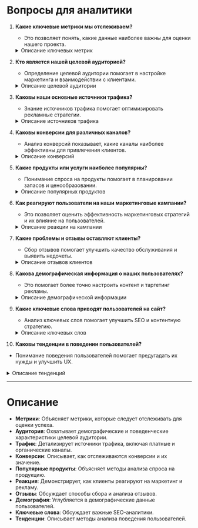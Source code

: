 # Вопросы для аналитики

1. **Какие ключевые метрики мы отслеживаем?**
   - Это позволяет понять, какие данные наиболее важны для оценки нашего проекта.
   <details>
     <summary>Описание ключевых метрик</summary>
     <p>Здесь вы можете раскрыть информацию о ключевых метриках, таких как: 
        общая выручка, количество клиентов, уровень активности пользователей и т. д.</p>
   </details>

2. **Кто является нашей целевой аудиторией?**
   - Определение целевой аудитории помогает в настройке маркетинга и взаимодействии с клиентами.
   <details>
     <summary>Описание целевой аудитории</summary>
     <p>Описание целевой аудитории включает возраст, пол, географию, интересы и другие демографические данные.</p>
   </details>

3. **Каковы наши основные источники трафика?**
   - Знание источников трафика помогает оптимизировать рекламные стратегии.
   <details>
     <summary>Описание источников трафика</summary>
     <p>Основные источники трафика включают: SEO, PPC-рекламу, социальные сети, рефералов и прямые переходы.</p>
   </details>

4. **Каковы конверсии для различных каналов?**
   - Анализ конверсий показывает, какие каналы наиболее эффективны для привлечения клиентов.
   <details>
     <summary>Описание конверсий</summary>
     <p>Конверсии могут включать покупки, регистрации, заявки и другие действия, которые вы отслеживаете.</p>
   </details>

5. **Какие продукты или услуги наиболее популярны?**
   - Понимание спроса на продукты помогает в планировании запасов и ценообразовании.
   <details>
     <summary>Описание популярных продуктов</summary>
     <p>Информация о самых продаваемых продуктах, отзывах клиентов и тенденциях на рынке.</p>
   </details>

6. **Как реагируют пользователи на наши маркетинговые кампании?**
   - Это позволяет оценить эффективность маркетинговых стратегий и их влияние на пользователей.
   <details>
     <summary>Описание реакции на кампании</summary>
     <p>Реакция включает в себя CTR, отклики в соцсетях, отзывы и участие пользователей.</p>
   </details>

7. **Какие проблемы и отзывы оставляют клиенты?**
   - Сбор отзывов помогает улучшить качество обслуживания и выявить недочеты.
   <details>
     <summary>Описание отзывов клиентов</summary>
     <p>Отзыв включает в себя положительные и отрицательные комментарии, а также предложения по улучшению.</p>
   </details>

8. **Какова демографическая информация о наших пользователях?**
   - Это помогает более точно настроить контент и таргетинг рекламы.
   <details>
     <summary>Описание демографической информации</summary>
     <p>Демографическая информация включает возраст, пол, местоположение, уровень образования и доход.</p>
   </details>

9. **Какие ключевые слова приводят пользователей на сайт?**
   - Анализ ключевых слов помогает улучшить SEO и контентную стратегию.
   <details>
     <summary>Описание ключевых слов</summary>
     <p>Ключевые слова могут включать специфические термины и фразы, которые пользователи вводят в поисковую систему.</p>
   </details>

10. **Каковы тенденции в поведении пользователей?**
   - Понимание поведения пользователей помогает предугадать их нужды и улучшить UX.
   <details>
     <summary>Описание тенденций</summary>
     <p>Тенденции поведения могут включать анализ пути пользователя, чаще всего используемые функции и время на сайте.</p>
   </details>

---

# Описание

- **Метрики**: Объясняет метрики, которые следует отслеживать для оценки успеха.
- **Аудитория**: Охватывает демографические и поведенческие характеристики целевой аудитории.
- **Трафик**: Детализирует источники трафика, включая платные и органические каналы.
- **Конверсии**: Описывает, как отслеживаются конверсии и их значение.
- **Популярные продукты**: Объясняет методы анализа спроса на продукцию.
- **Реакция**: Демонстрирует, как клиенты реагируют на маркетинг и рекламу.
- **Отзывы**: Обсуждает способы сбора и анализа отзывов.
- **Демография**: Углубляется в демографические данные пользователей.
- **Ключевые слова**: Обсуждает важные SEO-аналитики.
- **Тенденции**: Описывает методы анализа поведения пользователей.
